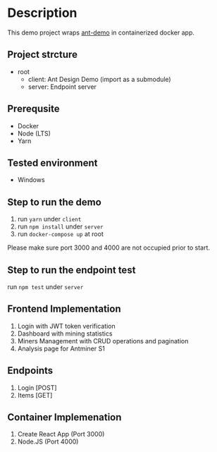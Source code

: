 # Description

This demo project wraps [ant-demo](https://github.com/ting-yun-career/antd-demo) in containerized docker app.

## Project strcture

- root
  - client: Ant Design Demo (import as a submodule)
  - server: Endpoint server

## Prerequsite

- Docker
- Node (LTS)
- Yarn

## Tested environment

- Windows

## Step to run the demo

1. run `yarn` under `client`
2. run `npm install` under `server`
3. run `docker-compose up` at root

Please make sure port 3000 and 4000 are not occupied prior to start.

## Step to run the endpoint test

run `npm test` under `server`

## Frontend Implementation

1. Login with JWT token verification
2. Dashboard with mining statistics
3. Miners Management with CRUD operations and pagination
4. Analysis page for Antminer S1

## Endpoints

1. Login [POST]
2. Items [GET]

## Container Implemenation

1. Create React App (Port 3000)
2. Node.JS (Port 4000)
